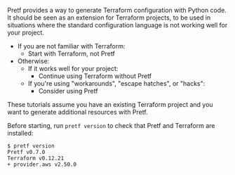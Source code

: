 Pretf provides a way to generate Terraform configuration with Python code. It should be seen as an extension for Terraform projects, to be used in situations where the standard configuration language is not working well for your project.

* If you are not familiar with Terraform:
    * Start with Terraform, not Pretf
* Otherwise:
    * If it works well for your project:
        * Continue using Terraform without Pretf
    * If you're using "workarounds", "escape hatches", or "hacks":
        * Consider using Pretf

These tutorials assume you have an existing Terraform project and you want to generate additional resources with Pretf.

Before starting, run `pretf version` to check that Pretf and Terraform are installed:

```shell
$ pretf version
Pretf v0.7.0
Terraform v0.12.21
+ provider.aws v2.50.0
```
